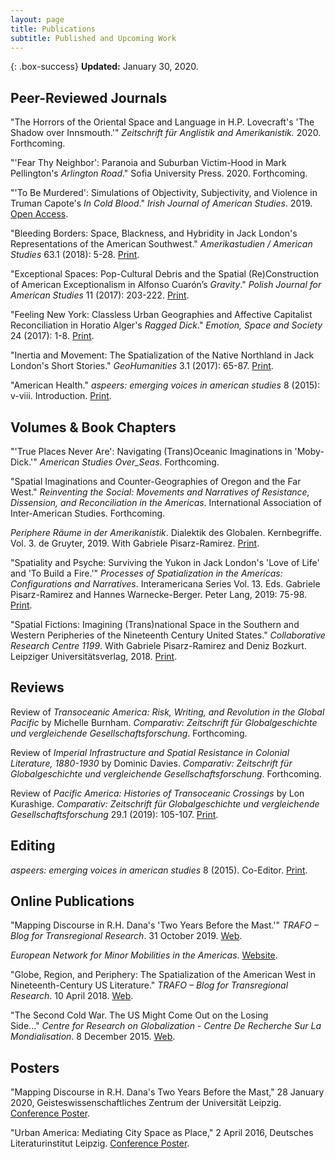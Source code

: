 ```yaml
---
layout: page
title: Publications
subtitle: Published and Upcoming Work
---
```


{: .box-success}
**Updated:** January 30, 2020.

## Peer-Reviewed Journals
<p>"The Horrors of the Oriental Space and Language in H.P. Lovecraft's 'The Shadow over Innsmouth.'" <em>Zeitschrift für Anglistik and Amerikanistik.</em> 2020. Forthcoming.</p>
<p>"'Fear Thy Neighbor': Paranoia and Suburban Victim-Hood in Mark Pellington's <em>Arlington Road</em>." Sofia University Press. 2020. Forthcoming.</p>
<p>"'To Be Murdered': Simulations of Objectivity, Subjectivity, and Violence in Truman Capote's <em>In Cold Blood</em>." <em>Irish Journal of American Studies</em>. 2019. <a href="http://ijas.iaas.ie/issue-8-steffen-woll/" target="_blank" rel="noopener">Open Access</a>.</p>
<p>"Bleeding Borders: Space, Blackness, and Hybridity in Jack London's Representations of the American Southwest." <em>Amerikastudien / American Studies </em>63.1 (2018): 5-28. <a href="https://amst.winter-verlag.de/issue/AMST/2018/1" target="_blank">Print</a>.</p>
<p>"Exceptional Spaces: Pop-Cultural Debris and the Spatial (Re)Construction of American Exceptionalism in Alfonso Cuarón’s <em>Gravity</em>." <em>Polish Journal for American Studies</em> 11 (2017): 203-222. <a href="http://www.paas.org.pl/pjas/pjas-archive/" target="_blank">Print</a>.</p>
<p>"Feeling New York: Classless Urban Geographies and Affective Capitalist Reconciliation in Horatio Alger's <em>Ragged Dick</em>." <em>Emotion, Space and Society</em> 24 (2017): 1-8. <a href="http://www.sciencedirect.com/science/article/pii/S1755458616301359" target="_blank">Print</a>.</p>
<p>"Inertia and Movement: The Spatialization of the Native Northland in Jack London's Short Stories." <em>GeoHumanities</em> 3.1 (2017): 65-87. <a href="http://tandfonline.com/doi/full/10.1080/2373566X.2017.1289821" target="_blank">Print</a>.</p>
<p>"American Health." <em>aspeers: emerging voices in american studies</em> 8 (2015): v-viii. Introduction. <a href="http://www.aspeers.com/2015/introduction" target="_blank">Print</a>.</p>

## Volumes & Book Chapters
<p>"'True Places Never Are': Navigating (Trans)Oceanic Imaginations in 'Moby-Dick.'" <em>American Studies Over_Seas</em>. Forthcoming.</p>
<p>"Spatial Imaginations and Counter-Geographies of Oregon and the Far West." <em>Reinventing the Social: Movements and Narratives of Resistance, Dissension, and Reconciliation in the Americas</em>. International Association of Inter-American Studies. Forthcoming.</p>
<p><em>Periphere Räume in der Amerikanistik</em>. Dialektik des Globalen. Kernbegriffe. Vol. 3. de Gruyter, 2019. With Gabriele Pisarz-Ramirez. <a href="https://www.degruyter.com/view/product/518315" target="_blank">Print</a>.</p>
<p>"Spatiality and Psyche: Surviving the Yukon in Jack London's 'Love of Life' and 'To Build a Fire.'" <em>Processes of Spatialization in the Americas: Configurations and Narratives</em>. Interamericana Series Vol. 13. Eds. Gabriele Pisarz-Ramirez and Hannes Warnecke-Berger. Peter Lang, 2019: 75-98. <a href="https://www.peterlang.com/view/title/65439" target="_blank">Print</a>.</p>
<p>"Spatial Fictions: Imagining (Trans)national Space in the Southern and Western Peripheries of the Nineteenth Century United States." <em>Collaborative Research Centre 1199</em>. With Gabriele Pisarz-Ramirez and Deniz Bozkurt. Leipziger Universitätsverlag, 2018. <a href="https://research.uni-leipzig.de/~sfb1199/publication/spatial-fictions-imagining-transnational-space-in-the-southern-and-western-peripheries-of-the-nineteenth-century-united-states/" target="_blank">Print</a>.</p>

## Reviews
<p>Review of <em>Transoceanic America: Risk, Writing, and Revolution in the Global Pacific</em> by Michelle Burnham. <em>Comparativ: Zeitschrift für Globalgeschichte und vergleichende Gesellschaftsforschung</em>. Forthcoming.</p>
<p>Review of <em>Imperial Infrastructure and Spatial Resistance in Colonial Literature, 1880-1930</em> by Dominic Davies. <em>Comparativ: Zeitschrift für Globalgeschichte und vergleichende Gesellschaftsforschung</em>. Forthcoming.</p>
<p>Review of <em>Pacific America: Histories of Transoceanic Crossings</em> by Lon Kurashige. <em>Comparativ: Zeitschrift für Globalgeschichte und vergleichende Gesellschaftsforschung</em> 29.1 (2019): 105-107. <a href="https://www.comparativ.net/v2/article/view/2919" target="_blank">Print</a>.</p>

## Editing
<p><em>aspeers: emerging voices in american studies</em> 8 (2015). Co-Editor. <a href="http://www.aspeers.com/2015" target="_blank">Print</a>.</p>

## Online Publications
<p>"Mapping Discourse in R.H. Dana's 'Two Years Before the Mast.'" <em>TRAFO – Blog for Transregional Research</em>. 31 October 2019. <a href="https://trafo.hypotheses.org/19891" target="_blank">Web</a>.</p>
<p><em>European Network for Minor Mobilities in the Americas</em>. <a href="https://enmma.org" target="_blank">Website</a>.</p>
<p>"Globe, Region, and Periphery: The Spatialization of the American West in Nineteenth-Century US Literature." <em>TRAFO – Blog for Transregional Research</em>. 10 April 2018. <a href="https://trafo.hypotheses.org/9636" target="_blank">Web</a>.</p>
<p>"The Second Cold War. The US Might Come Out on the Losing Side..." <em>Centre for Research on Globalization - Centre De Recherche Sur La Mondialisation</em>. 8 December 2015. <a href="http://www.globalresearch.ca/the-second-cold-war-the-us-might-come-out-on-the-losing-side/5494412" target="_blank">Web</a>.</p>

## Posters
<p>"Mapping Discourse in R.H. Dana's Two Years Before the Mast," 28 January 2020, Geisteswissenschaftliches Zentrum der Universität Leipzig. <a title="Discursive Mapping in Two Years Before the Mast" href="/img/Steffen-Wöll-Discursive-Map-Conference-Poster-2020.pdf">Conference Poster</a>.</p>
<p>"Urban America: Mediating City Space as Place," 2 April 2016, Deutsches Literaturinstitut Leipzig. <a title="ASL Conference Program 2016" href="/img/ASL-Conference-Poster-2016-Steffen-Wöll.pdf">Conference Poster</a>.</p>
